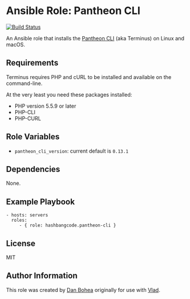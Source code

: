 # Ansible Role: Pantheon CLI

[![Build Status](https://travis-ci.org/hashbangcode/ansible-role-pantheon-cli.svg?branch=master)](https://travis-ci.org/hashbangcode/ansible-role-pantheon-cli)

An Ansible role that installs the [Pantheon CLI](https://github.com/pantheon-systems/cli) (aka Terminus) on Linux and macOS.


## Requirements

Terminus requires PHP and cURL to be installed and available on the command-line.

At the very least you need these packages installed:

- PHP version 5.5.9 or later
- PHP-CLI
- PHP-CURL


## Role Variables

- `pantheon_cli_version`: current default is `0.13.1`


## Dependencies

None.


## Example Playbook

```
- hosts: servers
  roles:
     - { role: hashbangcode.pantheon-cli }
```

## License

MIT


## Author Information

This role was created by [Dan Bohea](http://bohea.co.uk) originally for use with [Vlad](https://github.com/hashbangcode/vlad).
